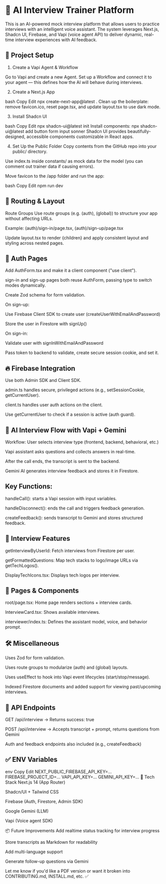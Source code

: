 # 🧠 AI Interview Trainer Platform

This is an AI-powered mock interview platform that allows users to practice interviews with an intelligent voice assistant. The system leverages Next.js, Shadcn UI, Firebase, and Vapi (voice agent API) to deliver dynamic, real-time interview experiences with AI feedback.

## 🚀 Project Setup
1. Create a Vapi Agent & Workflow

Go to Vapi and create a new Agent. Set up a Workflow and connect it to your agent — this defines how the AI will behave during interviews.

2. Create a Next.js App

bash
Copy
Edit
npx create-next-app@latest .
Clean up the boilerplate: remove favicon.ico, reset page.tsx, and update layout.tsx to use dark mode.

3. Install Shadcn UI

bash
Copy
Edit
npx shadcn-ui@latest init
Install components:
npx shadcn-ui@latest add button form input sonner
Shadcn UI provides beautifully-designed, accessible components customizable in React apps.

4. Set Up the Public Folder
Copy contents from the GitHub repo into your public/ directory.

Use index.ts inside constants/ as mock data for the model (you can comment out trainer data if causing errors).

Move favicon to the /app folder and run the app:

bash
Copy
Edit
npm run dev
  
## 🧩 Routing & Layout
Route Groups
Use route groups (e.g. (auth), (global)) to structure your app without affecting URLs.

Example: (auth)/sign-in/page.tsx, (auth)/sign-up/page.tsx

Update layout.tsx to render {children} and apply consistent layout and styling across nested pages.

## 🔐 Auth Pages
Add AuthForm.tsx and make it a client component ("use client").

sign-in and sign-up pages both reuse AuthForm, passing type to switch modes dynamically.

Create Zod schema for form validation.

On sign-up:

Use Firebase Client SDK to create user (createUserWithEmailAndPassword)

Store the user in Firestore with signUp()

On sign-in:

Validate user with signInWithEmailAndPassword

Pass token to backend to validate, create secure session cookie, and set it.

## 🔥 Firebase Integration
Use both Admin SDK and Client SDK.

admin.ts handles secure, privileged actions (e.g., setSessionCookie, getCurrentUser).

client.ts handles user auth actions on the client.

Use getCurrentUser to check if a session is active (auth guard).

## 🤖 AI Interview Flow with Vapi + Gemini
Workflow:
User selects interview type (frontend, backend, behavioral, etc.)

Vapi assistant asks questions and collects answers in real-time.

After the call ends, the transcript is sent to the backend.

Gemini AI generates interview feedback and stores it in Firestore.

## Key Functions:
handleCall(): starts a Vapi session with input variables.

handleDisconnect(): ends the call and triggers feedback generation.

createFeedback(): sends transcript to Gemini and stores structured feedback.

## 🧠 Interview Features
getInterviewByUserId: Fetch interviews from Firestore per user.

getFormattedQuestions: Map tech stacks to logo/image URLs via getTechLogos().

DisplayTechIcons.tsx: Displays tech logos per interview.

## 📄 Pages & Components
root/page.tsx: Home page renders sections + interview cards.

InterviewCard.tsx: Shows available interviews.

interviewer/index.ts: Defines the assistant model, voice, and behavior prompt.

## 🛠️ Miscellaneous
Uses Zod for form validation.

Uses route groups to modularize (auth) and (global) layouts.

Uses useEffect to hook into Vapi event lifecycles (start/stop/message).

Indexed Firestore documents and added support for viewing past/upcoming interviews.

## 🧪 API Endpoints
GET /api/interview → Returns success: true

POST /api/interview → Accepts transcript + prompt, returns questions from Gemini

Auth and feedback endpoints also included (e.g., createFeedback)

## ✅ ENV Variables
env
Copy
Edit
NEXT_PUBLIC_FIREBASE_API_KEY=...
FIREBASE_PROJECT_ID=...
VAPI_API_KEY=...
GEMINI_API_KEY=...
🧱 Tech Stack
Next.js 14 (App Router)

Shadcn/UI + Tailwind CSS

Firebase (Auth, Firestore, Admin SDK)

Google Gemini (LLM)

Vapi (Voice agent SDK)

📦 Future Improvements
Add realtime status tracking for interview progress

Store transcripts as Markdown for readability

Add multi-language support

Generate follow-up questions via Gemini

Let me know if you'd like a PDF version or want it broken into CONTRIBUTING.md, INSTALL.md, etc. ✅
